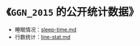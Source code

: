 # 《`GGN_2015` 的公开统计数据》

- 睡眠情况：[sleep-time.md](../../data/stat/sleep-time.md)
- 行数统计：[line-stat.md](../../data/auto-gen/line-stat.md)

